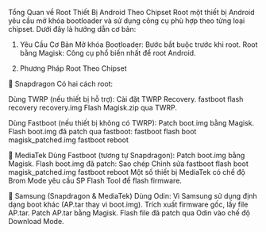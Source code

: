 Tổng Quan về Root Thiết Bị Android Theo Chipset
Root một thiết bị Android yêu cầu mở khóa bootloader và sử dụng công cụ phù hợp theo từng loại chipset. Dưới đây là hướng dẫn cơ bản:

1. Yêu Cầu Cơ Bản
Mở khóa Bootloader: Bước bắt buộc trước khi root.
Root bằng Magisk: Công cụ phổ biến nhất để root Android.

2. Phương Pháp Root Theo Chipset

📌 Snapdragon
Có hai cách root:

Dùng TWRP (nếu thiết bị hỗ trợ):
Cài đặt TWRP Recovery. 
	fastboot flash recovery recovery.img
Flash Magisk.zip qua TWRP.

Dùng Fastboot (nếu thiết bị không có TWRP):
Patch boot.img bằng Magisk.
Flash boot.img đã patch qua fastboot:
	fastboot flash boot magisk_patched.img
	fastboot reboot
	
📌 MediaTek
Dùng Fastboot (tương tự Snapdragon):
Patch boot.img bằng Magisk.
Flash boot.img đã patch:
Sao chép
Chỉnh sửa
	fastboot flash boot magisk_patched.img
	fastboot reboot
Một số thiết bị MediaTek có chế độ Brom Mode yêu cầu SP Flash Tool để flash firmware.

📌 Samsung (Snapdragon & MediaTek)
Dùng Odin: Vì Samsung sử dụng định dạng boot khác (AP.tar thay vì boot.img).
Trích xuất firmware gốc, lấy file AP.tar.
Patch AP.tar bằng Magisk.
Flash file đã patch qua Odin vào chế độ Download Mode.
